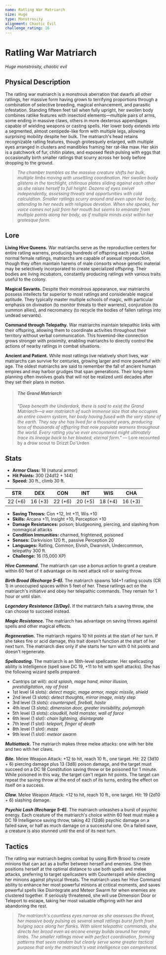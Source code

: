 ```yaml
---
name: Ratling War Matriarch
size: Huge
type: Monstrosity
alignment: Chaotic Evil
challenge_rating: 16
---
```


# Ratling War Matriarch

*Huge monstrosity, chaotic evil*

## Physical Description
The ratling war matriarch is a monstrous aberration that dwarfs all other ratlings, her massive form having grown to terrifying proportions through a combination of selective breeding, magical enhancement, and parasitic infestation. Standing fifteen feet tall when fully upright, her swollen body combines ratlike features with insectoid elements—multiple pairs of arms, some ending in massive claws, others in more dexterous appendages capable of wielding weapons or casting spells. Her lower body extends into a segmented, almost centipede-like form with multiple legs, allowing surprising mobility despite her bulk. The matriarch's head retains recognizable ratling features, though grotesquely enlarged, with multiple eyes arranged in clusters and mandibles framing her rat-like maw. Her skin is a patchwork of fur, chitin plates, and exposed flesh pulsing with eggs that occasionally birth smaller ratlings that scurry across her body before dropping to the ground.

> *The chamber trembles as the massive creature shifts her bulk, multiple limbs moving with unsettling coordination. Her swollen body glistens in the torchlight, chitinous plates sliding against each other as she raises herself to full height. Dozens of eyes swivel independently, assessing threats and opportunities with cold calculation. Smaller ratlings scurry around and even upon her body, attending to her needs with religious devotion. When she speaks, her voice comes not just from her mouth but seems to emanate from multiple points along her body, as if multiple minds exist within her grotesque form.*

## Lore
**Living Hive Queens.** War matriarchs serve as the reproductive centers for entire ratling warrens, producing hundreds of offspring each year. Unlike normal female ratlings, matriarchs are capable of asexual reproduction, though they often maintain harems of male consorts whose genetic material may be selectively incorporated to create specialized offspring. Their bodies are living incubators, constantly producing ratlings with various traits useful to the colony.

**Magical Savants.** Despite their monstrous appearance, war matriarchs possess intellects far superior to most ratlings and considerable magical aptitude. They typically master multiple schools of magic, with particular emphasis on divination (to monitor threats to their warrens), conjuration (to summon allies), and necromancy (to recycle the bodies of fallen ratlings into undead servants).

**Command through Telepathy.** War matriarchs maintain telepathic links with their offspring, allowing them to coordinate activities throughout their territory without verbal communication. This hivemind-like connection grows stronger with proximity, enabling matriarchs to directly control the actions of nearby ratlings in combat situations.

**Ancient and Patient.** While most ratlings live relatively short lives, war matriarchs can survive for centuries, growing larger and more powerful with age. The oldest matriarchs are said to remember the fall of ancient human empires and may harbor grudges that span generations. Their long-term planning often involves goals that will not be realized until decades after they set their plans in motion.

> ##### The Grand Matriarch
> *"Deep beneath the Underdark, there is said to exist the Grand Matriarch—a war matriarch of such immense size that she occupies an entire cavern system, her body having fused with the very stone of the earth. They say she has lived for a thousand years, producing tens of thousands of offspring that now populate warrens throughout the world. Every ratling you've ever encountered might ultimately trace its lineage back to her bloated, eternal form."*
> — Lore recounted by a drow scout to Drizzt Do'Urden

## Stats

- **Armor Class:** 18 (natural armor)
- **Hit Points:** 300 (24d12 + 144)
- **Speed:** 30 ft., climb 30 ft.

| STR     | DEX     | CON     | INT     | WIS     | CHA     |
|---------|---------|---------|---------|---------|---------|
| 22 (+6) | 16 (+3) | 22 (+6) | 20 (+5) | 18 (+4) | 16 (+3) |

- **Saving Throws:** Con +12, Int +11, Wis +10
- **Skills:** Arcana +11, Insight +10, Perception +10
- **Damage Resistances:** poison; bludgeoning, piercing, and slashing from nonmagical attacks
- **Condition Immunities:** charmed, frightened, poisoned
- **Senses:** Darkvision 120 ft., passive Perception 20
- **Languages:** Ratling, Common, Elvish, Dwarvish, Undercommon, telepathy 300 ft.
- **Challenge:** 16 (15,000 XP)

***Hive Command.*** The matriarch can use a bonus action to grant a creature within 60 feet of it advantage on its next attack roll or saving throw.

***Birth Brood (Recharge 5–6).*** The matriarch spawns 1d4+1 ratling scouts (CR 1) in unoccupied spaces within 5 feet of her. These ratlings act on the matriarch's initiative and obey her telepathic commands. They remain for 1 hour or until slain.

***Legendary Resistance (3/Day).*** If the matriarch fails a saving throw, she can choose to succeed instead.

***Magic Resistance.*** The matriarch has advantage on saving throws against spells and other magical effects.

***Regeneration.*** The matriarch regains 10 hit points at the start of her turn. If she takes fire or acid damage, this trait doesn't function at the start of her next turn. The matriarch dies only if she starts her turn with 0 hit points and doesn't regenerate.

***Spellcasting.*** The matriarch is an 18th-level spellcaster. Her spellcasting ability is Intelligence (spell save DC 19, +11 to hit with spell attacks). She has the following wizard spells prepared:

* Cantrips (at will): *acid splash, mage hand, minor illusion, prestidigitation, ray of frost*
* 1st level (4 slots): *detect magic, mage armor, magic missile, shield*
* 2nd level (3 slots): *detect thoughts, mirror image, misty step*
* 3rd level (3 slots): *counterspell, fireball, haste*
* 4th level (3 slots): *dimension door, greater invisibility, polymorph*
* 5th level (3 slots): *cloudkill, hold monster, wall of force*
* 6th level (1 slot): *chain lightning, disintegrate*
* 7th level (1 slot): *teleport, finger of death*
* 8th level (1 slot): *maze*
* 9th level (1 slot): *meteor swarm*

***Multiattack.*** The matriarch makes three melee attacks: one with her bite and two with her claws.

***Bite.*** Melee Weapon Attack: +12 to hit, reach 10 ft., one target. Hit: 22 (3d10 + 6) piercing damage plus 13 (3d8) poison damage, and the target must succeed on a DC 18 Constitution saving throw or be poisoned for 1 minute. While poisoned in this way, the target can't regain hit points. The target can repeat the saving throw at the end of each of its turns, ending the effect on itself on a success.

***Claw.*** Melee Weapon Attack: +12 to hit, reach 10 ft., one target. Hit: 19 (2d10 + 6) slashing damage.

***Psychic Lash (Recharge 5–6).*** The matriarch unleashes a burst of psychic energy. Each creature of the matriarch's choice within 60 feet must make a DC 19 Intelligence saving throw, taking 42 (12d6) psychic damage on a failed save, or half as much damage on a successful one. On a failed save, a creature is also stunned until the end of its next turn.

## Tactics
The ratling war matriarch begins combat by using Birth Brood to create minions that can act as a buffer between herself and enemies. She then positions herself at the optimal distance to use both spells and melee attacks, preferring to target spellcasters with Counterspell while directing her minions against physical threats. The matriarch uses her Hive Command ability to enhance her most powerful minions at critical moments, and saves powerful spells like Disintegrate and Meteor Swarm for when enemies are clustered together. If seriously threatened, she will use Dimension Door or Teleport to escape, taking her most valuable offspring with her and abandoning the rest.

> *The matriarch's countless eyes narrow as she assesses the threat, her massive body pulsing as several small ratlings burst forth from bulging sacs along her flanks. With silent telepathic commands, she directs her brood even as arcane energy builds around her many limbs. The smaller ratlings move with perfect coordination, forming patterns that seem random but clearly serve some greater tactical purpose that only the matriarch's vast intelligence can comprehend.*

